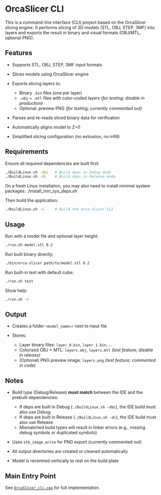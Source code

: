 # OrcaSlicer CLI

This is a command-line interface (CLI) project based on the OrcaSlicer slicing engine. It performs slicing of 3D models (STL, OBJ, STEP, 3MF) into layers and exports the result in binary and visual formats (OBJ/MTL, optional PNG).

## Features

* Supports STL, OBJ, STEP, 3MF input formats
* Slices models using OrcaSlicer engine
* Exports slicing layers to:

  * Binary `.bin` files (one per layer)
  * `.obj` + `.mtl` files with color-coded layers *(for testing; disable in production)*
  * Optional: preview PNG *(for testing; currently commented out)*
* Parses and re-reads sliced binary data for verification
* Automatically aligns model to Z=0
* Simplified slicing configuration (no extrusion, no infill)

## Requirements

Ensure all required dependencies are built first:

```bash
./BuildLinux.sh -dbc   # Build deps in Debug mode
./BuildLinux.sh -dc    # Build deps in Release mode
```

On a fresh Linux installation, you may also need to install minimal system packages:
./install_min_sys_deps.sh

Then build the application:

```bash
./BuildLinux.sh -s     # Build the orca-slicer CLI
```

## Usage

Run with a model file and optional layer height:

```bash
./run.sh model.stl 0.2
```

Run built binary directly:

```bash
./bin/orca-slicer path/to/model.stl 0.2
```

Run built-in test with default cube:

```bash
./run.sh test
```

Show help:

```bash
./run.sh -h
```

## Output

* Creates a folder `<model_name>/` next to input file
* Stores:

  * Layer binary files: `layer_0.bin`, `layer_1.bin`, ...
  * Colorized OBJ + MTL: `layers.obj`, `layers.mtl` *(test feature; disable in release)*
  * (Optional) PNG preview image: `layers.png` *(test feature; commented in code)*

## Notes


* Build type (Debug/Release) **must match** between the IDE and the prebuilt dependencies:
  * If deps are built in Debug (`./BuildLinux.sh -dbc`), the IDE build must also use Debug
  * If deps are built in Release (`./BuildLinux.sh -dc`), the IDE build must also use Release
  * Mismatched build types will result in linker errors (e.g., missing debug symbols or duplicated symbols)

* Uses `stb_image_write` for PNG export (currently commented out)
* All output directories are created or cleaned automatically
* Model is recentred vertically to rest on the build plate

## Main Entry Point

See [`OrcaSlicer_cli.cpp`](./src/OrcaSlicer_cli.cpp) for full implementation.

